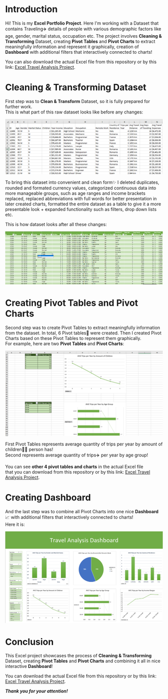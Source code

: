 # Introduction

Hi! This is my **Excel Portfolio Project**. Here I'm working with a Dataset
that contains Traveling✈️ ️details of people with various demographic factors like age, gender, 
marital status, occupation etc. The project involves **Cleaning & Transforming** Dataset, creating 
**Pivot Tables** and **Pivot Charts** to extract meaningfully information and represent it graphically,
creation of **Dashboard** with additional filters that interactively connected to charts!


You can also download the actual Excel file from this repository or by this link:
[Excel Travel Analysis Project](Travel%20Analysis%20(Excel%20Portfolio%20Project).xlsx).


# Cleaning & Transforming Dataset

First step was to **Clean & Transform** Dataset, so it is fully prepared for further work.  
This is what part of this raw dataset looks like before any changes:

![screenshot 1.png](assets%2Fscreenshot%201.png)

To bring this dataset into convenient and clean form✨ I deleted duplicates, rounded and formated currency values, 
categorized continuous data into more manageable groups, such as age ranges and income brackets replaced, replaced 
abbreviations with full words for better presentation in later created charts, formatted the entire dataset as a table to give 
it a more presentable look + expanded functionality such as filters, drop down lists etc.

This is how dataset looks after all these changes:

![screenshot 2.png](assets%2FScreenshot%202.png)

# Creating Pivot Tables and Pivot Charts

Second step was to create Pivot Tables to extract meaningfully information from the dataset. In total, 6 Pivot tables📅 
were created. 
Then I created Pivot Charts based on these Pivot Tables to represent them graphically.  
For example, here are two **Pivot Tables** and **Pivot Charts**:

![screenshot 3.png](assets%2FScreenshot%203.png)

First Pivot Tables represents average quantity of trips per year by amount of children👶🏻 person has!  
Second represents average quantity of trips✈️ per year by age group!

You can see **other 4 pivot tables and charts** in  the actual Excel file   
that you can download from this repository or by this link:
[Excel Travel Analysis Project](Travel%20Analysis%20(Excel%20Portfolio%20Project).xlsx).

# Creating Dashboard

And the last step was to combine all Pivot Charts into one nice **Dashboard**📈 with additional filters 
that interactively connected to charts!  
Here it is:

![screenshot 4.png](assets%2Fscreenshot%204.png)

# Conclusion

This Excel project showcases the process of **Cleaning & Transforming** Dataset, creating 
**Pivot Tables** and **Pivot Charts** and combining it all in nice interactive **Dashboard**!


You can download the actual Excel file from this repository or by this link:
[Excel Travel Analysis Project](Travel%20Analysis%20(Excel%20Portfolio%20Project).xlsx).

_**Thank you for your attention!**_



